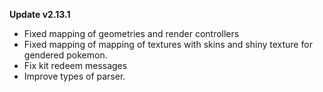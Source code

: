 **Update v2.13.1**

- Fixed mapping of geometries and render controllers
- Fixed mapping of mapping of textures with skins and shiny texture for gendered pokemon.
- Fix kit redeem messages
- Improve types of parser.